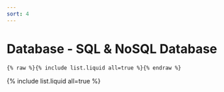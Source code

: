 ```yaml
---
sort: 4
---
```


# Database - SQL & NoSQL Database

```
{% raw %}{% include list.liquid all=true %}{% endraw %}
```

{% include list.liquid all=true %}
